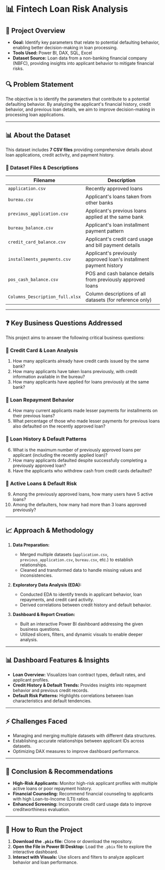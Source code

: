 # 📊 Fintech Loan Risk Analysis 

## 📁 **Project Overview**  
- **Goal:** Identify key parameters that relate to potential defaulting behavior, enabling better decision-making in loan processing.  
- **Tools Used:** Power BI, DAX, SQL, Excel  
- **Dataset Source:** Loan data from a non-banking financial company (NBFC), providing insights into applicant behavior to mitigate financial risks.  

## 🔍 **Problem Statement**  
The objective is to identify the parameters that contribute to a potential defaulting behavior. By analyzing the applicant's financial history, credit behavior, and previous loan details, we aim to improve decision-making in processing loan applications.

---

## 📊 **About the Dataset**  
This dataset includes **7 CSV files** providing comprehensive details about loan applications, credit activity, and payment history.

### 📂 **Dataset Files & Descriptions**  
| Filename                   | Description                                                           |
|----------------------------|-----------------------------------------------------------------------|
| `application.csv`            | Recently approved loans                                               |
| `bureau.csv`                  | Applicant's loans taken from other banks                             |
| `previous_application.csv`   | Applicant's previous loans applied at the same bank                   |
| `bureau_balance.csv`         | Applicant's loan installment payment pattern                         |
| `credit_card_balance.csv`    | Applicant's credit card usage and bill payment details                |
| `installments_payments.csv`  | Applicant's previously approved loan's installment payment history   |
| `pos_cash_balance.csv`       | POS and cash balance details from previously approved loans           |
| `Columns_Description_full.xlsx` | Column descriptions of all datasets (for reference only)             |

---

## ❓ **Key Business Questions Addressed**  
This project aims to answer the following critical business questions:

### 📌 **Credit Card & Loan Analysis**
1. How many applicants already have credit cards issued by the same bank?  
2. How many applicants have taken loans previously, with credit information available in the bureau?  
3. How many applicants have applied for loans previously at the same bank?  

### 📌 **Loan Repayment Behavior**
4. How many current applicants made lesser payments for installments on their previous loans?  
5. What percentage of those who made lesser payments for previous loans also defaulted on the recently approved loan?  

### 📌 **Loan History & Default Patterns**
6. What is the maximum number of previously approved loans per applicant (including the recently applied loan)?  
7. How many applicants defaulted despite successfully completing a previously approved loan?  
8. Have the applicants who withdrew cash from credit cards defaulted?  

### 📌 **Active Loans & Default Risk**
9. Among the previously approved loans, how many users have 5 active loans?  
10. Among the defaulters, how many had more than 3 loans approved previously?  

---

## 📈 **Approach & Methodology**  
1. **Data Preparation:**  
   - Merged multiple datasets (`application.csv`, `previous_application.csv`, `bureau.csv`, etc.) to establish relationships.  
   - Cleaned and transformed data to handle missing values and inconsistencies.  

2. **Exploratory Data Analysis (EDA):**  
   - Conducted EDA to identify trends in applicant behavior, loan repayments, and credit card activity.  
   - Derived correlations between credit history and default behavior.  

3. **Dashboard & Report Creation:**  
   - Built an interactive Power BI dashboard addressing the given business questions.  
   - Utilized slicers, filters, and dynamic visuals to enable deeper analysis.  

---

## 📊 **Dashboard Features & Insights**  
- **Loan Overview:** Visualizes loan contract types, default rates, and applicant profiles.  
- **Credit History & Default Trends:** Provides insights into repayment behavior and previous credit records.  
- **Default Risk Patterns:** Highlights correlations between loan characteristics and default tendencies.  

---

## ⚡️ **Challenges Faced**
- Managing and merging multiple datasets with different data structures.  
- Establishing accurate relationships between applicant IDs across datasets.  
- Optimizing DAX measures to improve dashboard performance.  

---

## 🎯 **Conclusion & Recommendations**  
- **High-Risk Applicants:** Monitor high-risk applicant profiles with multiple active loans or poor repayment history.  
- **Financial Counseling:** Recommend financial counseling to applicants with high Loan-to-Income (LTI) ratios.  
- **Enhanced Screening:** Incorporate credit card usage data to improve creditworthiness evaluation.  

---

## 💾 **How to Run the Project**  
1. **Download the `.pbix` file:** Clone or download the repository.  
2. **Open the File in Power BI Desktop:** Load the `.pbix` file to explore the interactive dashboard.  
3. **Interact with Visuals:** Use slicers and filters to analyze applicant behavior and loan performance.  
